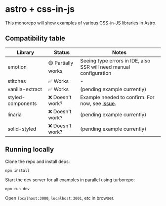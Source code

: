 # astro + css-in-js

This monorepo will show examples of various CSS-in-JS libraries in Astro.

## Compatibility table

| Library           | Status             | Notes                                                                                                                |
| ----------------- | ------------------ | -------------------------------------------------------------------------------------------------------------------- |
| emotion           | 🟡 Partially works | Seeing type errors in IDE, also SSR will need manual configuration                                                   |
| stitches          | ✅ Works           | -                                                                                                                    |
| vanilla-extract   | ✅ Works           | (pending example currently)                                                                                          |
| styled-components | ❌ Doesn't work?   | Example needed to confirm. For now, see [issue](https://github.com/styled-components/styled-components/issues/3759). |
| linaria           | ❌ Doesn't work?   | (pending example currently)                                                                                          |
| solid-styled      | ❌ Doesn't work?   | (pending example currently)                                                                                          |

## Running locally

Clone the repo and install deps:

```
npm install
```

Start the dev server for all examples in parallel using turborepo:

```
npm run dev
```

Open `localhost:3000`, `localhost:3001`, etc in browser.
